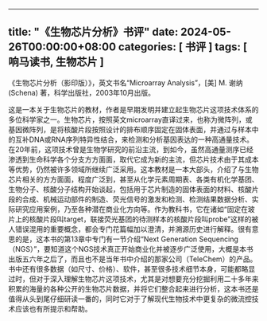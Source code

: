 
---
title: "《生物芯片分析》书评"
date: 2024-05-26T00:00:00+08:00
categories: [ 书评 ]
tags: [ 响马读书, 生物芯片 ]
---

 《生物芯片分析（影印版）》，英文书名“Microarray Analysis”，[美] M. 谢纳(Schena) 著，科学出版社，2003年10月出版。

这是一本关于生物芯片的教材，作者是早期发明并建立起生物芯片这项技术体系的多位科学家之一。生物芯片，按照英文microarray直译过来，也称为微阵列，或基因微阵列，是将核酸片段按照设计的排布顺序固定在固体表面，并通过与样本中的互补DNA或RNA序列特异性结合，来检测和分析基因表达的一种高通量技术。在20年前，这项技术曾是生物学研究的前沿主流，到如今，虽然高通量测序已经渗透到生命科学各个分支方方面面，取代它成为新的主流，但芯片技术由于其成本等优势，仍然被许多领域所继续广泛采用。这本教材是一本大部头，介绍了与生物芯片相关的方方面面，程度广泛到，甚至从化学元素周期表、各类有机化学基团、生物分子、核酸分子结构开始谈起，包括用于芯片制造的固体表面的材料、核酸片段的合成、机械运动部件的制造、荧光信号的激发和检测、检测结果数据分析、实际研究应用案例，乃至各种潜在商业化方向等。作为教科书，它在诸如“固定在玻片上的核酸片段叫target，联接荧光基团的待测样本的核酸片段叫probe”这样的被人错误混用的重要概念，都会专门花篇幅加以澄清，并溯源历史进行解释。很有意思的是，这本书的第13章中专门有一节介绍“Next Generation Sequencing（NGS）”，要知道这个NGS技术真正开始商业化并被逐步广泛使用，大概是本书出版五六年之后了，而且也不是当年书中介绍的那家公司（TeleChem）的产品。书中还有很多数据（如尺寸、价格）、软件，甚至很多技术细节本身，可能都略显过时，但对于深入理解生物芯片这项技术，尤其是对想要充分挖掘利用二十多年来积累的海量的各种公开的生物芯片数据，并将它们整合起来进行分析，这本书还是值得从头到尾仔细研读一番的，同时它对于了解现代生物技术中更复杂的微流控技术应该也有所提示和帮助。
